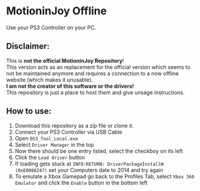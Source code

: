 # MotioninJoy Offline
Use your PS3 Controller on your PC.  


## Disclaimer:   
This is **not the official MotioninJoy Repository**!  
This version acts as an replacement for the official version which seems to not be maintained anymore and requires a connection to a now offline website (which makes it unusable).  
**I am not the creator of this software or the drivers!**  
This repository is just a place to host them and give unsage instructions.


## How to use:
1. Download this repository as a zip file or clone it.
2. Connect your PS3 Controller via USB Cable
3. Open `DS3_Tool_Local.exe`
4. Select `Driver Manager` in the top
5. Now there should be one entry listed, select the checkboy on its left
6. Click the `Load driver` button
7. If loading gets stuck at `INFO:RETURN: DriverPackageInstallW (0xE0000247)` set your Computers date to 2014 and try again
8. To emulate a Xbox Gamepad go back to the Profiles Tab, select `Xbox 360 Emulator` and click the `Enable` button in the bottom left
